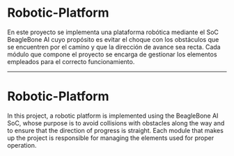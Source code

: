 # Robotic-Platform

En este proyecto se implementa una plataforma robótica mediante el SoC BeagleBone AI cuyo propósito es evitar el choque con los obstáculos que se encuentren por el camino y que la dirección de avance sea recta. Cada módulo que compone el proyecto se encarga de gestionar los elementos empleados para el correcto funcionamiento.

-------------------------------------------

# Robotic-Platform

In this project, a robotic platform is implemented using the BeagleBone AI SoC, whose purpose is to avoid collisions with obstacles along the way and to ensure that the direction of progress is straight. Each module that makes up the project is responsible for managing the elements used for proper operation.

